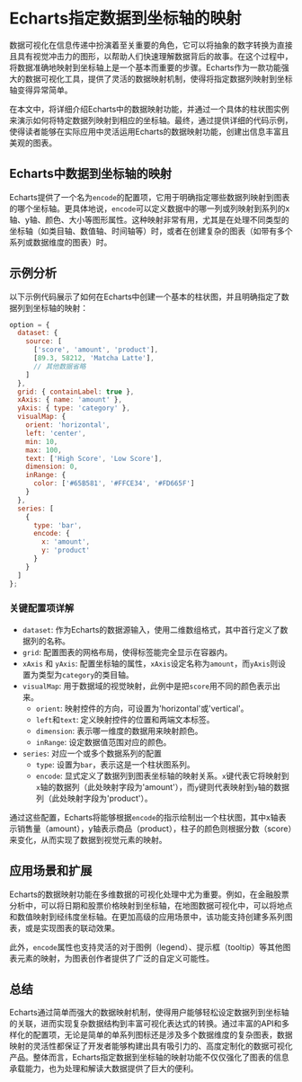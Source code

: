 # Echarts指定数据到坐标轴的映射

数据可视化在信息传递中扮演着至关重要的角色，它可以将抽象的数字转换为直接且具有视觉冲击力的图形，以帮助人们快速理解数据背后的故事。在这个过程中，将数据准确地映射到坐标轴上是一个基本而重要的步骤。Echarts作为一款功能强大的数据可视化工具，提供了灵活的数据映射机制，使得将指定数据列映射到坐标轴变得异常简单。

在本文中，将详细介绍Echarts中的数据映射功能，并通过一个具体的柱状图实例来演示如何将特定数据列映射到相应的坐标轴。最终，通过提供详细的代码示例，使得读者能够在实际应用中灵活运用Echarts的数据映射功能，创建出信息丰富且美观的图表。

## Echarts中数据到坐标轴的映射

Echarts提供了一个名为`encode`的配置项，它用于明确指定哪些数据列映射到图表的哪个坐标轴。更具体地说，`encode`可以定义数据中的哪一列或列映射到系列的x轴、y轴、颜色、大小等图形属性。这种映射非常有用，尤其是在处理不同类型的坐标轴（如类目轴、数值轴、时间轴等）时，或者在创建复杂的图表（如带有多个系列或数据维度的图表）时。

## 示例分析

以下示例代码展示了如何在Echarts中创建一个基本的柱状图，并且明确指定了数据列到坐标轴的映射：

```javascript
option = {
  dataset: {
    source: [
      ['score', 'amount', 'product'],
      [89.3, 58212, 'Matcha Latte'],
      // 其他数据省略
    ]
  },
  grid: { containLabel: true },
  xAxis: { name: 'amount' },
  yAxis: { type: 'category' },
  visualMap: {
    orient: 'horizontal',
    left: 'center',
    min: 10,
    max: 100,
    text: ['High Score', 'Low Score'],
    dimension: 0,
    inRange: {
      color: ['#65B581', '#FFCE34', '#FD665F']
    }
  },
  series: [
    {
      type: 'bar',
      encode: {
        x: 'amount',
        y: 'product'
      }
    }
  ]
};
```

### 关键配置项详解

- `dataset`: 作为Echarts的数据源输入，使用二维数组格式，其中首行定义了数据列的名称。
- `grid`: 配置图表的网格布局，使得标签能完全显示在容器内。
- `xAxis` 和 `yAxis`: 配置坐标轴的属性，`xAxis`设定名称为`amount`，而`yAxis`则设置为类型为`category`的类目轴。
- `visualMap`: 用于数据域的视觉映射，此例中是把`score`用不同的颜色表示出来。
  - `orient`: 映射控件的方向，可设置为'horizontal'或'vertical'。
  - `left`和`text`: 定义映射控件的位置和两端文本标签。
  - `dimension`: 表示哪一维度的数据用来映射颜色。
  - `inRange`: 设定数据值范围对应的颜色。
- `series`: 对应一个或多个数据系列的配置
  - `type`: 设置为`bar`，表示这是一个柱状图系列。
  - `encode`: 显式定义了数据列到图表坐标轴的映射关系。`x`键代表它将映射到`x`轴的数据列（此处映射字段为'amount'），而`y`键则代表映射到`y`轴的数据列（此处映射字段为'product'）。

通过这些配置，Echarts将能够根据`encode`的指示绘制出一个柱状图，其中x轴表示销售量（amount），y轴表示商品（product），柱子的颜色则根据分数（score）来变化，从而实现了数据到视觉元素的映射。

## 应用场景和扩展

Echarts的数据映射功能在多维数据的可视化处理中尤为重要。例如，在金融股票分析中，可以将日期和股票价格映射到坐标轴，在地图数据可视化中，可以将地点和数值映射到经纬度坐标轴。在更加高级的应用场景中，该功能支持创建多系列图表，或是实现图表的联动效果。

此外，`encode`属性也支持灵活的对于图例（legend）、提示框（tooltip）等其他图表元素的映射，为图表创作者提供了广泛的自定义可能性。

## 总结

Echarts通过简单而强大的数据映射机制，使得用户能够轻松设定数据列到坐标轴的关联，进而实现复杂数据结构到丰富可视化表达式的转换。通过丰富的API和多样化的配置项，无论是简单的单系列图标还是涉及多个数据维度的复杂图表，数据映射的灵活性都保证了开发者能够构建出具有吸引力的、高度定制化的数据可视化产品。整体而言，Echarts指定数据到坐标轴的映射功能不仅仅强化了图表的信息承载能力，也为处理和解读大数据提供了巨大的便利。